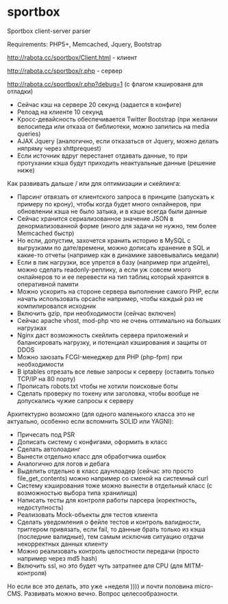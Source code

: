 # sportbox

Sportbox client-server parser

Requirements: PHP5+, Memcached, Jquery, Bootstrap 

http://rabota.cc/sportbox/Client.html - клиент 

http://rabota.cc/sportbox/r.php - сервер 

http://rabota.cc/sportbox/r.php?debug=1 (с флагом кэшированя для отладки)

- Сейчас кэш на сервере 20 секунд (задается в конфиге)
- Релоад на клиенте 10 секунд 
- Кросс-девайсность обеспечивается Twitter Bootstrap (при желании велосипеда или отказа от библиотеки, можно запились на media queries)
- AJAX Jquery (аналогично, если отказаться от Jquery, можно делать няпряму через xhttprequest)
- Если источник вдруг перестанет отдавать данные, то при протухании кэша будут приходить неактуальные данные (решение ниже)
 
Как развивать дальше / или для оптимизации и скейлинга:

- Парсинг отвязать от клиентского запроса в принципе (запускать к примеру по крону), чтобы когда будет много онлайнеров, при обновлении кэша не было затыка, и в кэше всегда были данные 
- Сейчас хранится сериализованное значение JSON в денормализованной форме (иного для задачи не нужно, тем более Memcached быстр) 
- Но если, допустим, захочется хранить историю в MySQL с выгрузками по дате/времени, можно дописать хранение в SQL и какие-то отчеты (например как в динамике завоевывались медали)
- Если в пик нагрузки, все упрется в базу (например при апдейте), можно сделать readonly-реплику, а если уж совсем много онлайнеров то и ее перевести на тип таблиц который хранятся в оперативной памяти  
- Можно ускорить на стороне сервера выполнение самого PHP, если начать использовать opcache например, чтобы каждый раз не компилировался исходник
- Включить gzip, при необходимости (сейчас включен) 
- Сейчас apache vhost, mod-php что не очень оптимально на больших нагрузках 
- Nginx даст возможность скейлить сервера приложений и балансировать нагрузку, и потенциал кэширования и защиты от DDOS
- Можно заюзать FCGI-менеджер для PHP (php-fpm) при необходимости
- В iptables отрезать все левые запросы к серверу (оставить только TCP/IP на 80 порту)
- Прописать robots.txt чтобы не хотили поисковые боты
- Сделать проверку по токену или заголовка, чтобы вообще не допускались чужие сапросы к серверу

Архитектурно возможно (для одного маленького класса это не актуально, особенно если вспомнить SOLID или YAGNI):

- Причесать под PSR
- Дописать систему с конфигами, оформить в класс 
- Сделать автолоадинг
- Вынести отдельно класс для обработчика ошибок 
- Аналогично для логов и дебага
- Выделить отдельно в класс даунлоадер (сейчас это просто file_get_contents) можно например со сменой на системный curl 
- Систему кэширования тоже можно вынести в отдельный класс (с возможностью выбора типа хранилища)
- Написать тесты для контроля работы парсера (коректность, недоступность)
- Реализовать Mock-объекты для тестов клиента
- Сделать уведомления о фейле тестов и контроль валидности, триггером привязать, если fail, то данные брать только из кэша (последние валидные), тем самым исключив ситуацию отдачи некорректных данных клиенту
- Можно реализовать контроль целостности передачи (просто например через md5 hash)
- Включить ssl, но это будет чуть затратнее для CPU (для MIТM-контроля)

Но если все это делать, это уже +неделя )))) и почти половина micro-CMS. Развивать можно вечно. Вопрос целесообразности. 